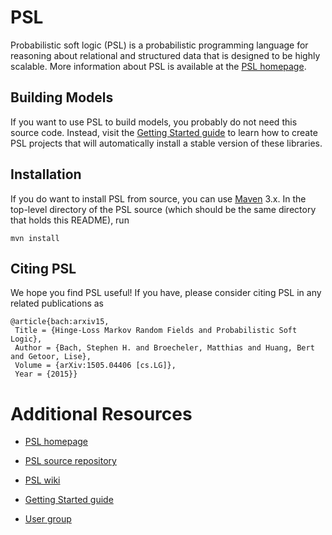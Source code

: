 PSL
===

Probabilistic soft logic (PSL) is a probabilistic programming language for reasoning about
relational and structured data that is designed to be highly scalable. More information about PSL
is available at the [PSL homepage](http://psl.cs.umd.edu).

Building Models
---------------

If you want to use PSL to build models, you probably do not need this source code. Instead,
visit the [Getting Started guide](https://github.com/linqs/psl/wiki/Getting-started) to learn
how to create PSL projects that will automatically install a stable version of these libraries.

Installation
------------

If you do want to install PSL from source, you can use [Maven](https://maven.apache.org/) 3.x.
In the top-level directory of the PSL source (which should be the same directory that holds this
README), run

	mvn install

Citing PSL
----------

We hope you find PSL useful! If you have, please consider citing PSL in any related publications as

	@article{bach:arxiv15,
	 Title = {Hinge-Loss Markov Random Fields and Probabilistic Soft Logic},
	 Author = {Bach, Stephen H. and Broecheler, Matthias and Huang, Bert and Getoor, Lise},
	 Volume = {arXiv:1505.04406 [cs.LG]},
	 Year = {2015}}

Additional Resources
====================

* [PSL homepage](http://psl.cs.umd.edu)

* [PSL source repository](https://github.com/linqs/psl)

* [PSL wiki](https://github.com/linqs/psl/wiki)

* [Getting Started guide](https://github.com/linqs/psl/wiki/Getting-started)

* [User group](https://groups.google.com/forum/#!forum/psl-users)
